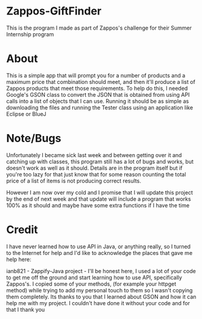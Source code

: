 Zappos-GiftFinder
=================

This is the program I made as part of Zappos's challenge for their Summer Internship program

About
================

This is a simple app that will prompt you for a number of products and a maximum price that combination should meet, and then it'll produce a list of Zappos products that meet those requirements. To help do this, I needed Google's GSON class to convert the JSON that is obtained from using API calls into a list of objects that I can use. Running it should be as simple as downloading the files and running the Tester class using an application like Eclipse or BlueJ

Note/Bugs
================

Unfortunately I became sick last week and between getting over it and catching up with classes, this program still has a lot of bugs and works, but doesn't work as well as it should. Details are in the program itself but if you're too lazy for that just know that for some reason counting the total price of a list of items is not producing correct results.

However I am now over my cold and I promise that I will update this project by the end of next week and that update will include a program that works 100% as it should and maybe have some extra functions if I have the time

Credit
================

I have never learned how to use API in Java, or anything really, so I turned to the Internet for help and I'd like to acknowledge the places that gave me help here:

ianb821 - Zappify-Java project - I'll be honest here, I used a lot of your code to get me off the ground and start learning how to use API, specifically Zappos's. I copied some of your methods, (for example your httpget method) while trying to add my personal touch to them so I wasn't copying them completely. Its thanks to you that I learned about GSON and how it can help me with my project. I couldn't have done it without your code and for that I thank you
